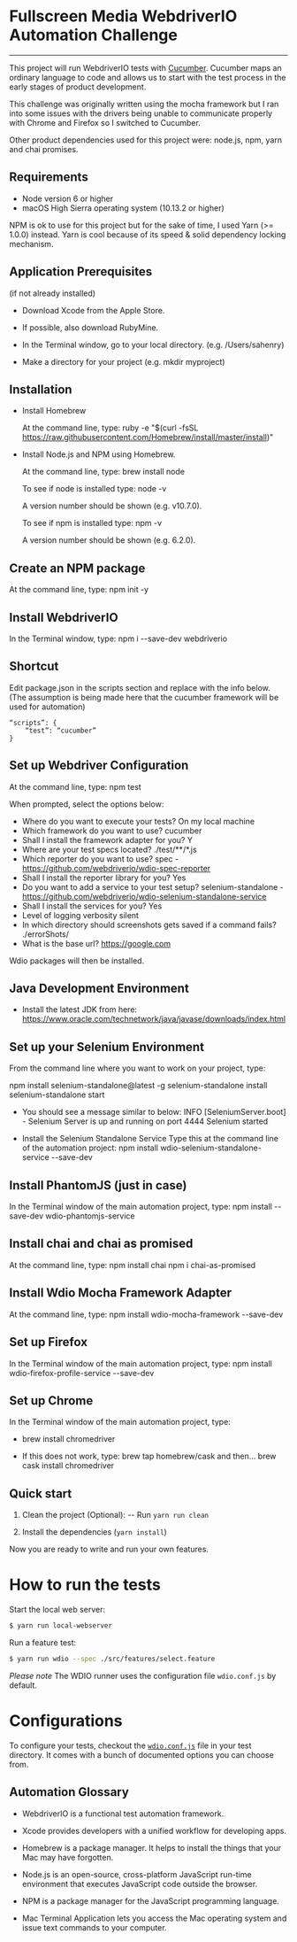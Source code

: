 Fullscreen Media WebdriverIO Automation Challenge
=================================================

***

This project will run WebdriverIO tests with [Cucumber](https://cucumber.io/). Cucumber maps an ordinary language to code and allows us to start with the test process in the early stages of product development.

This challenge was originally written using the mocha framework but I ran into some issues with the drivers being unable to communicate properly with Chrome and Firefox so I switched to Cucumber.

Other product dependencies used for this project were: node.js, npm, yarn and chai promises. 

## Requirements

- Node version 6 or higher
- macOS High Sierra operating system (10.13.2 or higher)

NPM is ok to use for this project but for the sake of time, I used Yarn (>= 1.0.0) instead. Yarn is cool because of its speed & solid dependency locking mechanism.

## Application Prerequisites
(if not already installed)

- Download Xcode from the Apple Store.
- If possible, also download RubyMine.

- In the Terminal window, go to your local directory. (e.g. /Users/sahenry)
- Make a directory for your project (e.g. mkdir myproject)

## Installation

- Install Homebrew

    At the command line, type:
    ruby -e "$(curl -fsSL https://raw.githubusercontent.com/Homebrew/install/master/install)"

- Install Node.js and NPM using Homebrew.

    At the command line, type:
    brew install node

    To see if node is installed type: 
    node -v

    A version number should be shown (e.g. v10.7.0).
    
    To see if npm is installed type: 
    npm -v 

    A version number should be shown (e.g. 6.2.0).

## Create an NPM package

At the command line, type: 
npm init -y

## Install WebdriverIO

In the Terminal window, type: 
npm i --save-dev webdriverio

## Shortcut
Edit package.json in the scripts section and replace with the info below. (The assumption is being made here that the cucumber framework will be used for automation)

    “scripts”: {
        “test”: “cucumber”
    }

## Set up Webdriver Configuration

At the command line, type:
npm test

When prompted, select the options below:

- Where do you want to execute your tests? On my local machine
- Which framework do you want to use? cucumber
- Shall I install the framework adapter for you? Y
- Where are your test specs located? ./test/**/*.js
- Which reporter do you want to use? spec - https://github.com/webdriverio/wdio-spec-reporter
- Shall I install the reporter library for you? Yes
- Do you want to add a service to your test setup? selenium-standalone - https://github.com/webdriverio/wdio-selenium-standalone-service
- Shall I install the services for you? Yes
- Level of logging verbosity silent
- In which directory should screenshots gets saved if a command fails? ./errorShots/
- What is the base url? https://google.com

Wdio packages will then be installed.

## Java Development Environment

- Install the latest JDK from here: https://www.oracle.com/technetwork/java/javase/downloads/index.html

## Set up your Selenium Environment

From the command line where you want to work on your project, type:

npm install selenium-standalone@latest -g 
selenium-standalone install 
selenium-standalone start
 
- You should see a message similar to below:
    INFO [SeleniumServer.boot] - Selenium Server is up and running on port 4444
    Selenium started

- Install the Selenium Standalone Service
    Type this at the command line of the automation project:
    npm install wdio-selenium-standalone-service --save-dev

## Install PhantomJS (just in case)

In the Terminal window of the main automation project, type:
npm install --save-dev wdio-phantomjs-service

## Install chai and chai as promised

At the command line, type:
npm install chai
npm i chai-as-promised

## Install Wdio Mocha Framework Adapter

At the command line, type:
npm install wdio-mocha-framework --save-dev

## Set up Firefox

In the Terminal window of the main automation project, type:
npm install wdio-firefox-profile-service --save-dev

## Set up Chrome

In the Terminal window of the main automation project, type:
- brew install chromedriver

- If this does not work, type:
    brew tap homebrew/cask
    and then...
    brew cask install chromedriver

## Quick start

1. Clean the project (Optional):
-- Run `yarn run clean`

2. Install the dependencies (`yarn install`)

Now you are ready to write and run your own features.

# How to run the tests

Start the local web server:

```sh
$ yarn run local-webserver
```

Run a feature test:

```sh
$ yarn run wdio --spec ./src/features/select.feature
```

_Please note_ The WDIO runner uses the configuration file `wdio.conf.js` by default.

# Configurations

To configure your tests, checkout the [`wdio.conf.js`](https://github.com/webdriverio/cucumber-boilerplate/blob/master/wdio.conf.js) file in your test directory. It comes with a bunch of documented options you can choose from.

## Automation Glossary

- WebdriverIO is a functional test automation framework.

- Xcode provides developers with a unified workflow for developing apps.

- Homebrew is a package manager. It helps to install the things that your Mac may have forgotten.

- Node.js is an open-source, cross-platform JavaScript run-time environment that executes 
JavaScript code outside the browser.

- NPM is a package manager for the JavaScript programming language.

- Mac Terminal Application lets you access the Mac operating system and issue text commands to your computer.
